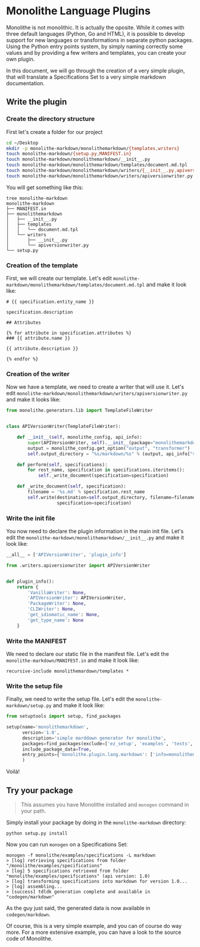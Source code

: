 # Monolithe Language Plugins

Monolithe is not monolithic. It is actually the oposite. While it comes with three default languages (Python, Go and HTML), it is possible to develop support for new languages or transformations in separate python packages. Using the Python entry points system, by simply naming correctly some values and by providing a few writers and templates, you can create your own plugin.

In this document, we will go through the creation of a very simple plugin, that will translate a Specifications Set to a very simple markdown documentation.

## Write the plugin

### Create the directory structure

First let's create a folder for our project

```bash
cd ~/Desktop
mkdir -p monolithe-markdown/monolithemarkdown/{templates,writers}
touch monolithe-markdown/{setup.py,MANIFEST.in}
touch monolithe-markdown/monolithemarkdown/__init__.py
touch monolithe-markdown/monolithemarkdown/templates/document.md.tpl
touch monolithe-markdown/monolithemarkdown/writers/{__init__.py,apiversionwriter.py}
touch monolithe-markdown/monolithemarkdown/writers/apiversionwriter.py
```

You will get something like this:

```
tree monolithe-markdown
monolithe-markdown
├── MANIFEST.in
├── monolithemarkdown
│   ├── __init__.py
│   ├── templates
│   │   └── document.md.tpl
│   └── writers
│       ├── __init__.py
│       └── apiversionwriter.py
└── setup.py
```

### Creation of the template

First, we will create our template. Let's edit `monolithe-markdown/monolithemarkdown/templates/document.md.tpl` and make it look like:

```jinja
# {{ specification.entity_name }}

specification.description

## Attributes

{% for attribute in specification.attributes %}
### {{ attribute.name }}

{{ attribute.description }}

{% endfor %}
```

### Creation of the writer

Now we have a template, we need to create a writer that will use it. Let's edit `monolithe-markdown/monolithemarkdown/writers/apiversionwriter.py` and make it looks like:

```python
from monolithe.generators.lib import TemplateFileWriter


class APIVersionWriter(TemplateFileWriter):

    def __init__(self, monolithe_config, api_info):
        super(APIVersionWriter, self).__init__(package="monolithemarkdown")
        output = monolithe_config.get_option("output", "transformer")
        self.output_directory = "%s/markdown/%s" % (output, api_info["version"])

    def perform(self, specifications):
        for rest_name, specification in specifications.iteritems():
            self._write_document(specification=specification)

    def _write_document(self, specification):
        filename = '%s.md' % specification.rest_name
        self.write(destination=self.output_directory, filename=filename, template_name="document.md.tpl",
                   specification=specification)
```

### Write the init file

You now need to declare the plugin information in the main init file. Let's edit the `monolithe-markdown/monolithemarkdown/__init__.py` and make it look like:

```python
__all__ = ['APIVersionWriter', 'plugin_info']

from .writers.apiversionwriter import APIVersionWriter


def plugin_info():
    return {
        'VanillaWriter': None,
        'APIVersionWriter': APIVersionWriter,
        'PackageWriter': None,
        'CLIWriter': None,
        'get_idiomatic_name': None,
        'get_type_name': None
    }
```

### Write the MANIFEST

We need to declare our static file in the manifest file. Let's edit the `monolithe-markdown/MANIFEST.in` and make it look like:

```
recursive-include monolithemardown/templates *
```

### Write the setup file

Finally, we need to write the setup file. Let's edit the `monolithe-markdown/setup.py` and make it look like:

```python
from setuptools import setup, find_packages

setup(name='monolithemarkdown',
      version='1.0',
      description='simple marddown generator for monolithe',
      packages=find_packages(exclude=['ez_setup', 'examples', 'tests', '.git', '.gitignore', 'README.md']),
      include_package_data=True,
      entry_points={'monolithe.plugin.lang.markdown': ['info=monolithemarkdown:plugin_info']},
      )
```

Voilà!

## Try your package

> This assumes you have Monolithe installed and `monogen` command in your path.

Simply install your package by doing in the `monolithe-markdown` directory:

```
python setup.py install
```

Now you can run `monogen` on a Specifications Set:

```
monogen -f monolithe/examples/specifications -L markdown
> [log] retrieving specifications from folder "/monolithe/examples/specifications"
> [log] 5 specifications retrieved from folder "monolithe/examples/specifications" (api version: 1.0)
> [log] transforming specifications into markdown for version 1.0...
> [log] assembling...
> [success] tdldk generation complete and available in "codegen/markdown"
```

As the guy just said, the generated data is now available in `codegen/markdown`.

Of course, this is a very simple example, and you can of course do way more. For a more extensive example, you can have a look to the source code of Monolithe.

